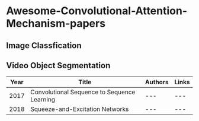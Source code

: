 # Awesome-Convolutional-Attention-Mechanism-papers

## Image Classfication
## Video Object Segmentation


| Year | Title | Authors | Links | 
| --- | --- | --- | --- |
| 2017 | Convolutional Sequence to Sequence Learning | --- | --- |
| 2018 | Squeeze-and-Excitation Networks | --- | --- |
